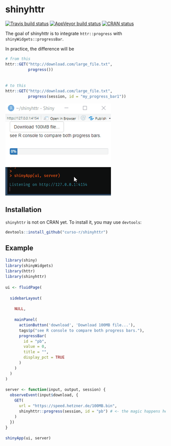 
<!-- README.md is generated from README.Rmd. Please edit that file -->

# shinyhttr

[![Travis build
status](https://travis-ci.org/curso-r/shinyhttr.svg?branch=master)](https://travis-ci.org/curso-r/shinyhttr)
[![AppVeyor build
status](https://ci.appveyor.com/api/projects/status/github/curso-r/shinyhttr?branch=master&svg=true)](https://ci.appveyor.com/project/curso-r/shinyhttr)
[![CRAN
status](https://www.r-pkg.org/badges/version/shinyhttr)](https://cran.r-project.org/package=shinyhttr)

The goal of shinyhttr is to integrate `httr::progress` with
`shinyWidgets::progressBar`.

In practice, the difference will be

``` r
# from this
httr::GET("http://download.com/large_file.txt", 
          progress())


# to this
httr::GET("http://download.com/large_file.txt", 
          progress(session, id = "my_progress_bar1"))
```

![gif\_progress\_example.gif](man/figures/README-gif_progress_example.gif)

## Installation

`shinyhttr` is not on CRAN yet. To install it, you may use `devtools`:

``` r
devtools::install_github("curso-r/shinyhttr")
```

## Example

``` r
library(shiny)
library(shinyWidgets)
library(httr)
library(shinyhttr)

ui <- fluidPage(

  sidebarLayout(

    NULL,

    mainPanel(
      actionButton('download', 'Download 100MB file...'),
      tags$p("see R console to compare both progress bars."),
      progressBar(
        id = "pb",
        value = 0,
        title = "",
        display_pct = TRUE
      )
    )
  )
)

server <- function(input, output, session) {
  observeEvent(input$download, {
    GET(
      url = "https://speed.hetzner.de/100MB.bin",
      shinyhttr::progress(session, id = "pb") # <- the magic happens here. progress() now has session and id args
    )
  })
}

shinyApp(ui, server)
```
